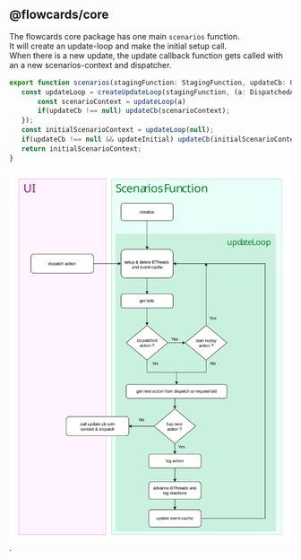 ## @flowcards/core

The flowcards core package has one main `scenarios` function.<br/>
It will create an update-loop and make the initial setup call.<br/>
When there is a new update, the update callback function gets called with an a new scenarios-context and dispatcher.<br/>

 ```ts
 export function scenarios(stagingFunction: StagingFunction, updateCb: UpdateCallback | null, updateInitial: boolean = true): ScenariosContext {
    const updateLoop = createUpdateLoop(stagingFunction, (a: DispatchedAction): void => {
        const scenarioContext = updateLoop(a)
        if(updateCb !== null) updateCb(scenarioContext);
    });
    const initialScenarioContext = updateLoop(null);
    if(updateCb !== null && updateInitial) updateCb(initialScenarioContext); // callback with initial value
    return initialScenarioContext;
}
 ```

![Solution Architecture](/docs/img/update-loop-chart.svg "solution architecture").
